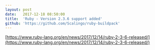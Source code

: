 ```yaml
---
layout:	post
date:	2017-12-18 08:50:00
title:	'Ruby - Version 2.3.6 support added'
github: 'https://github.com/Scalingo/ruby-buildpack'
---
```


[https://www.ruby-lang.org/en/news/2017/12/14/ruby-2-3-6-released/](https://www.ruby-lang.org/en/news/2017/12/14/ruby-2-3-6-released/)
